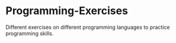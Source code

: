 # Programming-Exercises
Different exercises on different programming languages to practice programming skills.
